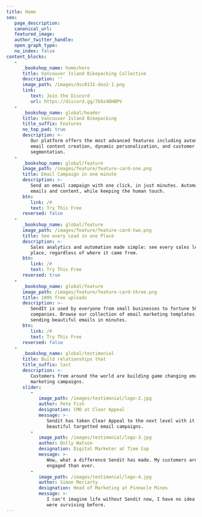 ```yaml
---
title: Home
seo:
   page_description:
   canonical_url:
   featured_image:
   author_twitter_handle:
   open_graph_type:
   no_index: false
content_blocks:
   -
      _bookshop_name: home/hero
      title: Vancouver Island Bikepacking Collective
      description: ''
      image_path: /images/dsc0131-dxo2-1.png
      link:
         text: Join the Discord
         url: https://discord.gg/7b9z4DHBPV
   -
      _bookshop_name: global/header
      title: Vancouver Island Bikepacking
      title_suffix: Features
      no_top_pad: true
      description: >-
         Our platform offers the most advanced features including automated
         email content creation, dynamic personalization, and customer
         segmentation.
   -
      _bookshop_name: global/feature
      image_path: /images/feature/feature-card-one.png
      title: Email Campaign in one minute
      description: >-
         Send an email campaign with one click, in just minutes. Automate your
         emails and content, while keeping the human touch.
      btn:
         link: /#
         text: Try This Free
      reversed: false
   -
      _bookshop_name: global/feature
      image_path: /images/feature/feature-card-two.png
      title: See every Lead in one Place
      description: >-
         Sales analytics and automation made simple: see every sales lead in one
         place, regardless of where it came from.
      btn:
         link: /#
         text: Try This Free
      reversed: true
   -
      _bookshop_name: global/feature
      image_path: /images/feature/feature-card-three.png
      title: 100% free uploads
      description: >-
         SendIt is used by everyone from small businesses to fortune 500
         companies. Browse our collection of email marketing templates and start
         sending beautiful emails in minutes.
      btn:
         link: /#
         text: Try This Free
      reversed: false
   -
      _bookshop_name: global/testimonial
      title: Build relationships that
      title_suffix: last
      description: >-
         Customers from around the world are building game changing email
         marketing campaigns.
      slider:
         -
            image_path: /images/testimonial/logo-2.jpg
            author: Pete Fish
            designation: CMO at Clear Appeal
            message: >-
               Sendit has taken Clear Appeal to the next level with it's
               beautiful targetted email campaigns.
         -
            image_path: /images/testimonial/logo-3.jpg
            author: Dolly Watson
            designation: Digital Marketer at Time Cop
            message: >-
               Wow, what a difference Sendit has made. My customers are more
               engaged than ever.
         -
            image_path: /images/testimonial/logo-4.jpg
            author: Simon Moriarty
            designation: Head of Marketing at Pinnacle Mines
            message: >-
               I can't imagine life without Sendit now, I have no idea how we
               were surviving before.
---
```

